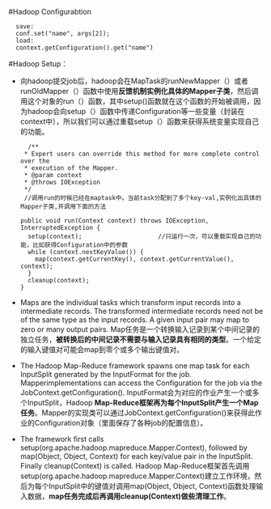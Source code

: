 #Hadoop Configurabtion
```
  save:
  conf.set("name", args[2]);
  load:
  context.getConfiguration().get("name")
```
#Hadoop Setup：
- 向hadoop提交job后，hadoop会在MapTask的runNewMapper（）或者runOldMapper（）函数中使用**反馈机制实例化具体的Mapper子类**，然后调用这个对象的run（）函数，其中setup()函数就在这个函数的开始被调用，因为hadoop会向setup（）函数中传递Configuration等一些变量（封装在context中），所以我们可以通过重载setup（）函数来获得系统变量实现自己的功能。

  ```
    /**
   * Expert users can override this method for more complete control over the
   * execution of the Mapper.
   * @param context
   * @throws IOException
   */
   //调用run的时候已经在maptask中。当前task分配到了多个key-val,实例化出具体的Mapper子类,并调用下面的方法
   
  public void run(Context context) throws IOException, InterruptedException {
    setup(context);                     //只运行一次，可以重载实现自己的功能，比如获得Configuration中的参数
    while (context.nextKeyValue()) {
      map(context.getCurrentKey(), context.getCurrentValue(), context);
    }
    cleanup(context);
  }
  ```
  
- Maps are the individual tasks which transform input records into a intermediate records. The transformed intermediate records need not be of the same type as the input records. A given input pair may map to zero or many output pairs.
Map任务是一个转换输入记录到某个中间记录的独立任务，**被转换后的中间记录不需要与输入记录具有相同的类型**。一个给定的输入键值对可能会map到零个或多个输出键值对。

- The Hadoop Map-Reduce framework spawns one map task for each InputSplit generated by the InputFormat for the job. Mapperimplementations can access the Configuration for the job via the JobContext.getConfiguration().
InputFormat会为对应的作业产生一个或多个InputSplit，Hadoop **Map-Reduce框架再为每个InputSplit产生一个Map任务**。Mapper的实现类可以通过JobContext.getConfiguration()来获得此作业的Configuration对象（里面保存了各种job的配置信息）。

- The framework first calls setup(org.apache.hadoop.mapreduce.Mapper.Context), followed by map(Object, Object, Context) for each key/value pair in the InputSplit. Finally cleanup(Context) is called.
Hadoop Map-Reduce框架首先调用setup(org.apache.hadoop.mapreduce.Mapper.Context)建立工作环境，然后为每个InputSplit中的键值对调用map(Object, Object, Context)函数处理输入数据，**map任务完成后再调用cleanup(Context)做些清理工作**。 
